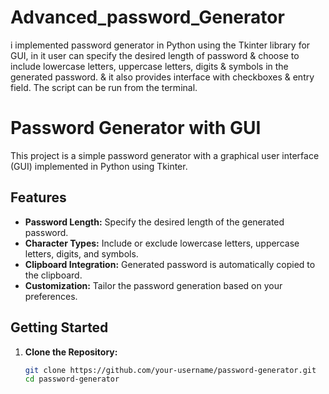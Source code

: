 # Advanced_password_Generator
i implemented password generator in Python using the Tkinter library for GUI, in it user can specify the desired length of password &amp; choose to include lowercase letters, uppercase letters, digits &amp; symbols in the generated password. &amp; it also provides interface with checkboxes &amp; entry field. The script can be run from the terminal.

# Password Generator with GUI

This project is a simple password generator with a graphical user interface (GUI) implemented in Python using Tkinter.

## Features

- **Password Length:** Specify the desired length of the generated password.
- **Character Types:** Include or exclude lowercase letters, uppercase letters, digits, and symbols.
- **Clipboard Integration:** Generated password is automatically copied to the clipboard.
- **Customization:** Tailor the password generation based on your preferences.

## Getting Started

1. **Clone the Repository:**
   ```bash
   git clone https://github.com/your-username/password-generator.git
   cd password-generator
